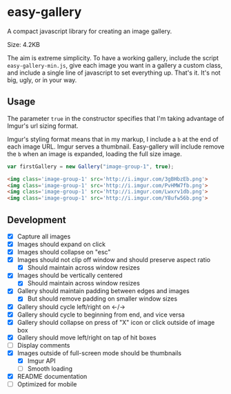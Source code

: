 # easy-gallery
A compact javascript library for creating an image gallery.

Size: 4.2KB

The aim is extreme simplicity. To have a working gallery, include the script `easy-gallery-min.js`, give each image you want in a gallery a custom class, and include a single line of javascript to set everything up. That's it. It's not big, ugly, or in your way.

## Usage

The parameter `true` in the constructor specifies that I'm taking advantage of Imgur's url sizing format.

Imgur's styling format means that in my markup, I include a `b` at the end of each image URL. Imgur serves a thumbnail. Easy-gallery will include remove the `b` when an image is expanded, loading the full size image.
```javascript
var firstGallery = new Gallery("image-group-1", true);
```
```html
<img class='image-group-1' src='http://i.imgur.com/3gBHbzEb.png'>
<img class='image-group-1' src='http://i.imgur.com/PvHMW7fb.png'>
<img class='image-group-1' src='http://i.imgur.com/Lwxrv1db.png'>
<img class='image-group-1' src='http://i.imgur.com/Y8ufw56b.png'>
```

## Development

- [x] Capture all images
- [x] Images should expand on click
- [x] Images should collapse on "esc"
- [x] Images should not clip off window and should preserve aspect ratio
  - [x] Should maintain across window resizes
- [x] Images should be vertically centered
  - [x] Should maintain across window resizes
- [x] Gallery should maintain padding between edges and images
  - [x] But should remove padding on smaller window sizes
- [x] Gallery should cycle left/right on ←/→
- [x] Gallery should cycle to beginning from end, and vice versa
- [x] Gallery should collapse on press of "X" icon or click outside of image box
- [x] Gallery should move left/right on tap of hit boxes
- [ ] Display comments
- [x] Images outside of full-screen mode should be thumbnails
  - [x] Imgur API
  - [ ] Smooth loading
- [x] README documentation
- [ ] Optimized for mobile
